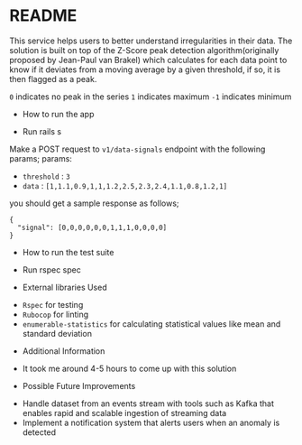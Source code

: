 # README

This service helps users to better understand irregularities in their data. The solution is built on top of the Z-Score peak detection algorithm(originally proposed by Jean-Paul van Brakel) which calculates for each data point to know if it deviates from a moving average by a given threshold, if so, it is then flagged as a peak.

`0` indicates no peak in the series
`1` indicates maximum
`-1` indicates minimum

* How to run the app
- Run rails s

Make a POST request to `v1/data-signals` endpoint with the following params;
params:
  - `threshold` : `3`
  - `data` : `[1,1.1,0.9,1,1,1.2,2.5,2.3,2.4,1.1,0.8,1.2,1]`

you should get a sample response as follows;

```
{
  "signal": [0,0,0,0,0,0,1,1,1,0,0,0,0]
}
```
* How to run the test suite
- Run rspec spec

* External libraries Used
- `Rspec` for testing
- `Rubocop` for linting
- `enumerable-statistics` for calculating statistical values like mean and standard deviation

* Additional Information
- It took me around 4-5 hours to come up with this solution

* Possible Future Improvements
- Handle dataset from an events stream with tools such as Kafka that enables rapid and scalable ingestion of streaming data
- Implement a notification system that alerts users when an anomaly is detected
